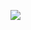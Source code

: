 [![](https://mermaid.ink/img/pako:eNq1Vk2P2jAQ_SuRz2i1vfTArdKKqlpVQqXcIkVDMoC1dhyNbVgE_Pc6H4TgOOwCW5AQmZeXefM8dmbPUpUhG7M4R3rhsCKQcR65T8x-zb4_f0vmGknHLNrXYZ5FPDfR9LW-RAlcRBugdA0UzZtoAVpvFWUtUIdTQjCYRYZL1AZk0cSlyviSe8Axzt23EfFHCRwWkYPEnoYMdUq8MFzlkcF30-TiOoHU8A1WT_DSlLVeT0UOTZrYpIlZx_JjfprHyp_ttEGZTEkVSIbfasUGhMWuCfcr-UuQvg2nNyVceuFLALGwsgtMLhgXsrtAoQorgLjZdYwsCDcct4klESTlVi6QOoQ6bIkHb-dy5cUzS1A2TiJ15yluTfG9EDzlJloo1wiQNwihu9CYZM7VqPp51Ocfbpm1GTYaKjzodI0EHG2QoKVLJYTaup2eGGVAdJCG1TfvJKHn3gNVl11ypWi_iS67K1RyBQQrrqFAWXWSXlWVL0nVMd2mGFp6AQsUIUn3u_MTc7qy9VclnAQPgEf78IPM52Yso_PX0eRCUj_-qJ6P-mRIT9tAX6anOg8njm3vMqg9L79W0FTATriMg4K6r6z_L6c05nh4ejrsoyHfxqUk_Ulepzyfd5pWbqSdj9sbdQ4SvUb1ee2OCtJa9MZ0w7yTjttUtqtw8Ghnwhp0f0zzsnTHqk8uWIjCRkwiuYEzc_Nq1dcxM2uUGLOx-5sBvcVujj26-8AaNdvlKRsvQWgcMVuUZ3Mz4LZRzLhR9LuegKtB-PgPq2-s7w?type=png)](https://mermaid.live/edit#pako:eNq1Vk2P2jAQ_SuRz2i1vfTArdKKqlpVQqXcIkVDMoC1dhyNbVgE_Pc6H4TgOOwCW5AQmZeXefM8dmbPUpUhG7M4R3rhsCKQcR65T8x-zb4_f0vmGknHLNrXYZ5FPDfR9LW-RAlcRBugdA0UzZtoAVpvFWUtUIdTQjCYRYZL1AZk0cSlyviSe8Axzt23EfFHCRwWkYPEnoYMdUq8MFzlkcF30-TiOoHU8A1WT_DSlLVeT0UOTZrYpIlZx_JjfprHyp_ttEGZTEkVSIbfasUGhMWuCfcr-UuQvg2nNyVceuFLALGwsgtMLhgXsrtAoQorgLjZdYwsCDcct4klESTlVi6QOoQ6bIkHb-dy5cUzS1A2TiJ15yluTfG9EDzlJloo1wiQNwihu9CYZM7VqPp51Ocfbpm1GTYaKjzodI0EHG2QoKVLJYTaup2eGGVAdJCG1TfvJKHn3gNVl11ypWi_iS67K1RyBQQrrqFAWXWSXlWVL0nVMd2mGFp6AQsUIUn3u_MTc7qy9VclnAQPgEf78IPM52Yso_PX0eRCUj_-qJ6P-mRIT9tAX6anOg8njm3vMqg9L79W0FTATriMg4K6r6z_L6c05nh4ejrsoyHfxqUk_Ulepzyfd5pWbqSdj9sbdQ4SvUb1ee2OCtJa9MZ0w7yTjttUtqtw8Ghnwhp0f0zzsnTHqk8uWIjCRkwiuYEzc_Nq1dcxM2uUGLOx-5sBvcVujj26-8AaNdvlKRsvQWgcMVuUZ3Mz4LZRzLhR9LuegKtB-PgPq2-s7w)
